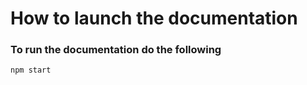 # How to launch the documentation

### To run the documentation do the following

```
npm start
```

